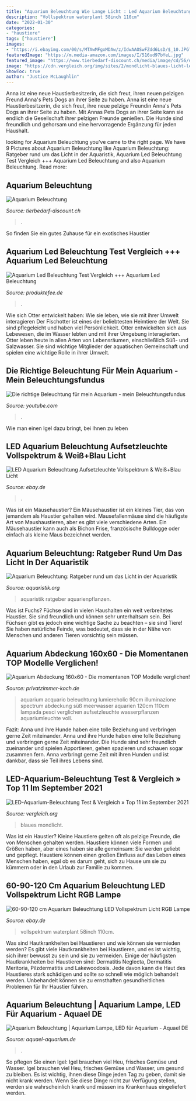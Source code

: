 ```yaml
---
title: "Aquarium Beleuchtung Wie Lange Licht : Led Aquarium Beleuchtung Aufsetzleuchte Vollspektrum &amp; Weiß+blau Licht"
description: "Vollspektrum waterplant 58inch 110cm"
date: "2022-01-30"
categories:
- "haustiere"
tags: ["haustiere"]
images:
- "https://i.ebayimg.com/00/s/MTAwMFgxMDAw/z/IdwAAOSwFZdd6LsD/$_10.JPG?set_id=2"
featuredImage: "https://m.media-amazon.com/images/I/516ud97bYeL.jpg"
featured_image: "https://www.tierbedarf-discount.ch/media/image/cd/56/d4/201331.jpg"
image: "https://cdn.vergleich.org/img/sites/2/mondlicht-blaues-licht-led-aquarium-beleuchtung-e1526980269613-2048x882.jpg"
ShowToc: true
author: "Justice McLaughlin"
---
```



Anna ist eine neue Haustierbesitzerin, die sich freut, ihren neuen pelzigen Freund Anna's Pets Dogs an ihrer Seite zu haben.
Anna ist eine neue Haustierbesitzerin, die sich freut, ihre neue pelzige Freundin Anna's Pets Dogs an ihrer Seite zu haben. Mit Annas Pets Dogs an ihrer Seite kann sie endlich die Gesellschaft ihrer pelzigen Freunde genießen. Die Hunde sind freundlich und gehorsam und eine hervorragende Ergänzung für jeden Haushalt.

	

		
looking for Aquarium Beleuchtung you've came to the right page. We have 9 Pictures about Aquarium Beleuchtung like Aquarium Beleuchtung: Ratgeber rund um das Licht in der Aquaristik, Aquarium Led Beleuchtung Test Vergleich +++ Aquarium Led Beleuchtung and also Aquarium Beleuchtung. Read more:
		
    
## Aquarium Beleuchtung

<img loading=lazy src="https://www.tierbedarf-discount.ch/media/image/cd/56/d4/201331.jpg" onerror="this.onerror=null;this.src='https://tse1.mm.bing.net/th?id=OIP.wNQt23v9A-agBnN8Uw0SHwHaHa&amp;pid=15.1';" alt="Aquarium Beleuchtung">

_Source: tierbedarf-discount.ch_

>. 

	

So finden Sie ein gutes Zuhause für ein exotisches Haustier

    
## Aquarium Led Beleuchtung Test Vergleich +++ Aquarium Led Beleuchtung

<img loading=lazy src="https://i.ebayimg.com/00/s/MTAwMFgxMDAw/z/IdwAAOSwFZdd6LsD/$_10.JPG?set_id=2" onerror="this.onerror=null;this.src='https://tse4.mm.bing.net/th?id=OIP.2WVlKBKogLIeZlZg91apfgHaHa&amp;pid=15.1';" alt="Aquarium Led Beleuchtung Test Vergleich +++ Aquarium Led Beleuchtung">

_Source: produktefee.de_

>. 

	

Wie sich Otter entwickelt haben: Wie sie leben, wie sie mit ihrer Umwelt interagieren
Der Fischotter ist eines der beliebtesten Heimtiere der Welt. Sie sind pflegeleicht und haben viel Persönlichkeit. Otter entwickelten sich aus Lebewesen, die im Wasser lebten und mit ihrer Umgebung interagierten. Otter leben heute in allen Arten von Lebensräumen, einschließlich Süß- und Salzwasser. Sie sind wichtige Mitglieder der aquatischen Gemeinschaft und spielen eine wichtige Rolle in ihrer Umwelt.

    
## Die Richtige Beleuchtung Für Mein Aquarium - Mein Beleuchtungsfundus

<img loading=lazy src="https://i.ytimg.com/vi/6DLEupWvA7M/maxresdefault.jpg" onerror="this.onerror=null;this.src='https://tse4.mm.bing.net/th?id=OIP._ALnStmlrUY5_f0ANXV01AHaEK&amp;pid=15.1';" alt="Die richtige Beleuchtung für mein Aquarium - mein Beleuchtungsfundus">

_Source: youtube.com_

>. 

	

Wie man einen Igel dazu bringt, bei Ihnen zu leben

    
## LED Aquarium Beleuchtung Aufsetzleuchte Vollspektrum &amp; Weiß+Blau Licht

<img loading=lazy src="https://www.zeigerwatch.com/pics/img/FIUK/06301-29.jpg" onerror="this.onerror=null;this.src='https://tse2.mm.bing.net/th?id=OIP.JHIvw6nFrbFggMzhh5LcIwHaHa&amp;pid=15.1';" alt="LED Aquarium Beleuchtung Aufsetzleuchte Vollspektrum &amp; Weiß+Blau Licht">

_Source: ebay.de_

>. 

	

Was ist ein Mäusehaustier?
Ein Mäusehaustier ist ein kleines Tier, das von jemandem als Haustier gehalten wird. Mausefallenmäuse sind die häufigste Art von Maushaustieren, aber es gibt viele verschiedene Arten. Ein Mäusehaustier kann auch als Bichon Frise, französische Bulldogge oder einfach als kleine Maus bezeichnet werden.

    
## Aquarium Beleuchtung: Ratgeber Rund Um Das Licht In Der Aquaristik

<img loading=lazy src="https://www.aquaristik.org/wp-content/uploads/2017/12/licht_1513678399-1024x682.jpg" onerror="this.onerror=null;this.src='https://tse4.mm.bing.net/th?id=OIP.XfhBI4PyUluvsLUu2xM3LAHaE7&amp;pid=15.1';" alt="Aquarium Beleuchtung: Ratgeber rund um das Licht in der Aquaristik">

_Source: aquaristik.org_

>aquaristik ratgeber aquarienpflanzen. 

	

Was ist Fuchs?
Füchse sind in vielen Haushalten ein weit verbreitetes Haustier. Sie sind freundlich und können sehr unterhaltsam sein. Bei Füchsen gibt es jedoch eine wichtige Sache zu beachten – sie sind Tiere! Sie haben natürliche Feinde, was bedeutet, dass sie in der Nähe von Menschen und anderen Tieren vorsichtig sein müssen.

    
## Aquarium Abdeckung 160x60 - Die Momentanen TOP Modelle Verglichen!

<img loading=lazy src="https://m.media-amazon.com/images/I/516ud97bYeL.jpg" onerror="this.onerror=null;this.src='https://tse2.mm.bing.net/th?id=OIP.P9u6cJXHYUSERhqJTmoVvAHaHa&amp;pid=15.1';" alt="Aquarium Abdeckung 160x60 - Die momentanen TOP Modelle verglichen!">

_Source: privatzimmer-koch.de_

>aquarium acquario beleuchtung lumiereholic 90cm illuminazione spectrum abdeckung süß meerwasser aquarien 120cm 110cm lampada pesci verglichen aufsetzleuchte wasserpflanzen aquariumleuchte voll. 

	

Fazit: Anna und ihre Hunde haben eine tolle Beziehung und verbringen gerne Zeit miteinander.
Anna und ihre Hunde haben eine tolle Beziehung und verbringen gerne Zeit miteinander. Die Hunde sind sehr freundlich zueinander und spielen Apportieren, gehen spazieren und schauen sogar zusammen fern. Anna verbringt gerne Zeit mit ihren Hunden und ist dankbar, dass sie Teil ihres Lebens sind.

    
## LED-Aquarium-Beleuchtung Test &amp; Vergleich » Top 11 Im September 2021

<img loading=lazy src="https://cdn.vergleich.org/img/sites/2/mondlicht-blaues-licht-led-aquarium-beleuchtung-e1526980269613-2048x882.jpg" onerror="this.onerror=null;this.src='https://tse3.mm.bing.net/th?id=OIP.-5enDh-iGdad1N0q-n8IYQHaDM&amp;pid=15.1';" alt="LED-Aquarium-Beleuchtung Test &amp; Vergleich » Top 11 im September 2021">

_Source: vergleich.org_

>blaues mondlicht. 

	

Was ist ein Haustier?
Kleine Haustiere gelten oft als pelzige Freunde, die von Menschen gehalten werden. Haustiere können viele Formen und Größen haben, aber eines haben sie alle gemeinsam: Sie werden geliebt und gepflegt. Haustiere können einen großen Einfluss auf das Leben eines Menschen haben, egal ob es darum geht, sich zu Hause um sie zu kümmern oder in den Urlaub zur Familie zu kommen.

    
## 60-90-120 Cm Aquarium Beleuchtung LED Vollspektrum Licht RGB Lampe

<img loading=lazy src="https://www.ebaymuban.com/etsystem/adusers/ela123/photos/DEAQLED_09.jpg" onerror="this.onerror=null;this.src='https://tse4.mm.bing.net/th?id=OIP.Q-RaYoPrU-5SDq59ZSH-7wHaHa&amp;pid=15.1';" alt="60-90-120 cm Aquarium Beleuchtung LED Vollspektrum Licht RGB Lampe">

_Source: ebay.de_

>vollspektrum waterplant 58inch 110cm. 

	

Was sind Hautkrankheiten bei Haustieren und wie können sie vermieden werden?
Es gibt viele Hautkrankheiten bei Haustieren, und es ist wichtig, sich ihrer bewusst zu sein und sie zu vermeiden. Einige der häufigsten Hautkrankheiten bei Haustieren sind: Dermatitis Neglecta, Dermatitis Meritoria, Pilzdermatitis und Lakewoodosis. Jede davon kann die Haut des Haustieres stark schädigen und sollte so schnell wie möglich behandelt werden. Unbehandelt können sie zu ernsthaften gesundheitlichen Problemen für Ihr Haustier führen.

    
## Aquarium Beleuchtung | Aquarium Lampe, LED Für Aquarium - Aquael DE

<img loading=lazy src="https://www.aquael-aquarium.de/wp-content/uploads/2018/08/moonlight_877.jpg" onerror="this.onerror=null;this.src='https://tse3.mm.bing.net/th?id=OIP.621_ynFVqzFsgpzoipS7NQHaHa&amp;pid=15.1';" alt="Aquarium Beleuchtung | Aquarium Lampe, LED für Aquarium - Aquael DE">

_Source: aquael-aquarium.de_

>. 

	

So pflegen Sie einen Igel: Igel brauchen viel Heu, frisches Gemüse und Wasser.
Igel brauchen viel Heu, frisches Gemüse und Wasser, um gesund zu bleiben. Es ist wichtig, ihnen diese Dinge jeden Tag zu geben, damit sie nicht krank werden. Wenn Sie diese Dinge nicht zur Verfügung stellen, werden sie wahrscheinlich krank und müssen ins Krankenhaus eingeliefert werden.

